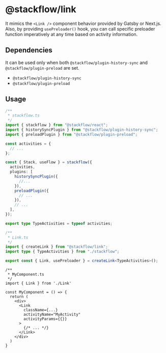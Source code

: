# @stackflow/link

It mimics the `<Link />` component behavior provided by Gatsby or Next.js. Also, by providing `usePreloader()` hook, you can call specific preloader function imperatively at any time based on activity information.

## Dependencies

It can be used only when both `@stackflow/plugin-history-sync` and `@stackflow/plugin-preload` are set.

- `@stackflow/plugin-history-sync`
- `@stackflow/plugin-preload`

## Usage

```typescript
/**
 * stackflow.ts
 */
import { stackflow } from "@stackflow/react";
import { historySyncPlugin } from "@stackflow/plugin-history-sync";
import { preloadPlugin } from "@stackflow/plugin-preload";

const activities = {
  // ...
};

const { Stack, useFlow } = stackflow({
  activities,
  plugins: [
    historySyncPlugin({
      //...
    }),
    preloadPlugin({
      // ...
    }),
    // ...
  ],
});

export type TypeActivities = typeof activities;
```

```typescript
/**
 * Link.ts
 */
import { createLink } from "@stackflow/link";
import type { TypeActivities } from "./stackflow";

export const { Link, usePreloader } = createLink<TypeActivities>();
```

```tsx
/**
 * MyComponent.ts
 */
import { Link } from './Link'

const MyComponent = () => {
  return (
    <div>
      <Link
        className={...}
        activityName="MyActivity"
        activityParams={{}}
      >
        {/* ... */}
      </Link>
    </div>
  )
}
```
